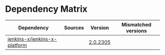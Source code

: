 # Dependency Matrix

Dependency | Sources | Version | Mismatched versions
---------- | ------- | ------- | -------------------
[jenkins-x/jenkins-x-platform](https://github.com/jenkins-x/jenkins-x-platform) |  | [2.0.2305](https://github.com/jenkins-x/jenkins-x-platform/releases/tag/v2.0.2305) | 
